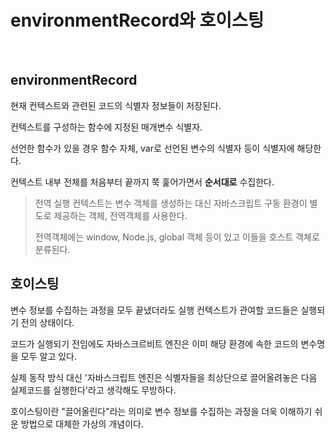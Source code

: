 # environmentRecord와 호이스팅

<br>

## environmentRecord

현재 컨텍스트와 관련된 코드의 식별자 정보들이 저장된다.

컨텍스트를 구성하는 함수에 지정된 매개변수 식별자. 

선언한 함수가 있을 경우 함수 자체, var로 선언된 변수의 식별자 등이 식별자에 해당한다.

컨텍스트 내부 전체를 처음부터 끝까지 쭉 훑어가면서 **순서대로** 수집한다.

> 전역 실행 컨텍스트는 변수 객체를 생성하는 대신 자바스크립트 구동 환경이 별도로 제공하는 객체, 전역객체를 사용한다.
>
> 전역객체에는 window, Node.js, global 객체 등이 있고 이들을 호스트 객체로 분류된다.

## 호이스팅

변수 정보를 수집하는 과정을 모두 끝냈더라도 실행 컨텍스트가 관여할 코드들은 실행되기 전의 상태이다.

코드가 실행되기 전임에도 자바스크르비트 엔진은 이미 해당 환경에 속한 코드의 변수명을 모두 알고 있다.

실제 동작 방식 대신 '자바스크립트 엔진은 식별자들을 최상단으로 끌어올려놓은 다음 실제코드를 실행한다'라고 생각해도 무방하다.

호이스팅이란 "끌어올린다"라는 의미로 변수 정보를 수집하는 과정을 더욱 이해하기 쉬운 방법으로 대체한 가상의 개념이다.